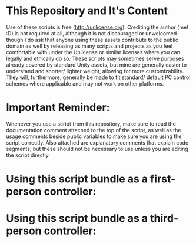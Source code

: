 # This Repository and It's Content
Use of these scripts is free (http://unlicense.org). Crediting the author (me! :D) is not required at all, although it is not discouraged or unwelcomed - though I do ask that anyone using these assets contribute to the public domain as well by releasing as many scripts and projects as you feel comfortable with under the Unlicense or similar licenses where you can legally and ethically do so.
These scripts may sometimes serve purposes already covered by standard Unity assets, but mine are generally easier to understand and shorter/ lighter weight, allowing for more customizability. They will, furthermore, generally be made to fit standard/ default PC control schemes where applicable and may not work on other platforms.

# Important Reminder:
Whenever you use a script from this repository, make sure to read the documentation comment attached to the top of the script, as well as the usage comments beside public variables to make sure you are using the script correctly. Also attached are explanatory comments that explain code segments, but these should not be necessary to use unless you are editing the script directly.

# Using this script bundle as a first-person controller:


# Using this script bundle as a third-person controller:
